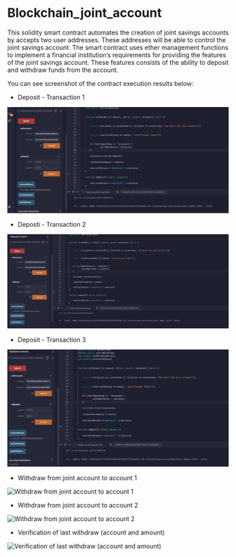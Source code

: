 # Blockchain_joint_account

This solidity smart contract automates the creation of joint savings accounts by accepts two user addresses. These addresses will be able to control the joint savings account. The smart contract uses ether management functions to implement a financial institution’s requirements for providing the features of the joint savings account. These features consists of the ability to deposit and withdraw funds from the account.

You can see screenshot of the contract execution results below:

- Deposit - Transaction 1 

![Deposit - Transaction 1](Execution_Results/Depo_transaction1.png)


- Deposti - Transaction 2

![Deposit - Transaction 2](Execution_Results/Depo_transaction2.png)


- Deposit - Transaction 3 

![Deposit - Transaction 3](Execution_Results/Depo_transaction3.png)

- Withdraw from joint account to account 1 

![Withdraw from joint account to account 1 ](Execution_Results/Withdraw_transaction1)

- Withdraw from joint account to account 2

![Withdraw from joint account to account 2](Execution_Results/Withdraw_transaction1)

- Verification of last withdraw (account and amount)

![Verification of last withdraw (account and amount)](Execution_Results/Lastwithdraw_verification)